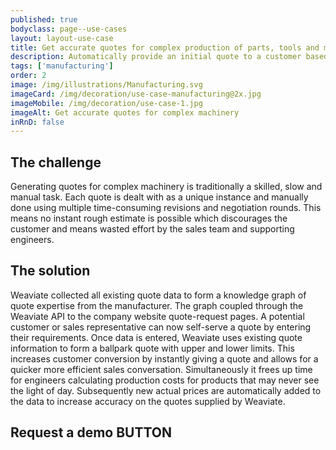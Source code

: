 ```yaml
---
published: true
bodyclass: page--use-cases
layout: layout-use-case
title: Get accurate quotes for complex production of parts, tools and machines
description: Automatically provide an initial quote to a customer based on previous quote knowledge and experience
tags: ['manufacturing']
order: 2
image: /img/illustrations/Manufacturing.svg
imageCard: /img/decoration/use-case-manufacturing@2x.jpg
imageMobile: /img/decoration/use-case-1.jpg
imageAlt: Get accurate quotes for complex machinery
inRnD: false
---
```


## The challenge

Generating quotes for complex machinery is traditionally a skilled, slow and manual task. Each quote is dealt with as a unique instance and manually done using multiple time-consuming revisions and negotiation rounds. This means no instant rough estimate is possible which discourages the customer and means wasted effort by the sales team and supporting engineers.

## The solution

Weaviate collected all existing quote data to form a knowledge graph of quote expertise from the manufacturer. The graph coupled through the Weaviate API to the company website quote-request pages. A potential customer or sales representative can now self-serve a quote by entering their requirements. Once data is entered, Weaviate uses existing quote information to form a ballpark quote with upper and lower limits. This increases customer conversion by instantly giving a quote and allows for a quicker more efficient sales conversation. Simultaneously it frees up time for engineers calculating production costs for products that may never see the light of day. Subsequently new actual prices are automatically added to the data to increase accuracy on the quotes supplied by Weaviate.


## Request a demo BUTTON
